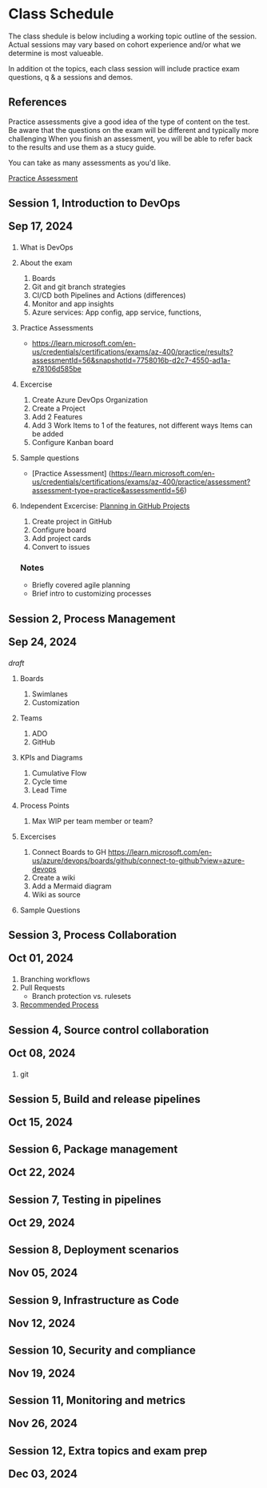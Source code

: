 # Class Schedule
The class shedule is below including a working topic outline of the session.
Actual sessions may vary based on cohort experience and/or what we determine is most valueable.

In addition ot the topics, each class session will include practice exam questions, q & a sessions and demos.

## References
Practice assessments give a good idea of the type of content on the test. Be aware that the questions on the exam will be different and typically more challenging
When you finish an assessment, you will be able to refer back to the results and use them as a stucy guide.

You can take as many assessments as you'd like.

[Practice Assessment](https://learn.microsoft.com/en-us/credentials/certifications/exams/az-400/practice/assessment?assessment-type=practice&assessmentId=56)


## Session 1, Introduction to DevOps<p/>Sep 17, 2024

1. What is DevOps
1. About the exam
    1. Boards
    1. Git and git branch strategies
    1. CI/CD both Pipelines and Actions (differences)
    1. Monitor and app insights
    1. Azure services: App config, app service, functions, 
1. Practice Assessments
    - https://learn.microsoft.com/en-us/credentials/certifications/exams/az-400/practice/results?assessmentId=56&snapshotId=7758016b-d2c7-4550-ad1a-e78106d585be
1. Excercise
    1. Create Azure DevOps Organization
    1. Create a Project
    1. Add 2 Features
    1. Add 3 Work Items to 1 of the features, not different ways Items can be added
    1. Configure Kanban board

1. Sample questions
    - [Practice Assessment] (https://learn.microsoft.com/en-us/credentials/certifications/exams/az-400/practice/assessment?assessment-type=practice&assessmentId=56)
1. Independent Excercise: [Planning in GitHub Projects](https://docs.github.com/en/issues/planning-and-tracking-with-projects)
    1. Create project in GitHub
    1. Configure board
    1. Add project cards
    1. Convert to issues

    ### Notes
    - Briefly covered agile planning 
    - Brief intro to customizing processes

## Session 2, Process Management<p/>Sep 24, 2024
<i>draft</i>
1. Boards
    1. Swimlanes
    1. Customization
1. Teams
    1. ADO
    1. GitHub
1. KPIs and Diagrams
    1. Cumulative Flow
    1. Cycle time
    1. Lead Time
1. Process Points
    1. Max WIP per team member or team?

1. Excercises
    1. Connect Boards to GH https://learn.microsoft.com/en-us/azure/devops/boards/github/connect-to-github?view=azure-devops
    1. Create a wiki
    1. Add a Mermaid diagram
    1. Wiki as source
1. Sample Questions



## Session 3, Process Collaboration<p/>Oct 01, 2024

1. Branching workflows
1. Pull Requests
    - Branch protection vs. rulesets
1. [Recommended Process](https://learn.microsoft.com/en-us/training/modules/manage-git-branches-workflows/4-explore-git-branch-model-for-continuous-delivery)


## Session 4, Source control collaboration<p/>Oct 08, 2024

1. git


## Session 5, Build and release pipelines<p/>Oct 15, 2024
## Session 6, Package management<p/>Oct 22, 2024
## Session 7, Testing in pipelines<p/>Oct 29, 2024
## Session 8, Deployment scenarios<p/>Nov 05, 2024
## Session 9, Infrastructure as Code<p/>Nov 12, 2024
## Session 10, Security and compliance<p/>Nov 19, 2024
## Session 11, Monitoring and metrics<p/>Nov 26, 2024
## Session 12, Extra topics and exam prep<p/>Dec 03, 2024
